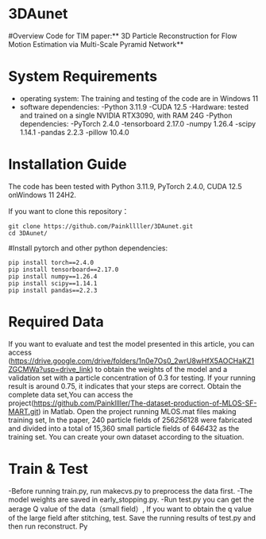 # 3DAunet
#Overview
Code for TIM paper:** 3D Particle Reconstruction for Flow Motion Estimation via Multi-Scale Pyramid Network**

# System Requirements
- operating system: The training and testing of the code are in Windows 11
- software dependencies:
 -Python 3.11.9
 -CUDA 12.5
 -Hardware: tested and trained on a single NVIDIA RTX3090, with RAM 24G
 -Python dependencies:
 -PyTorch 2.4.0
 -tensorboard 2.17.0
 -numpy 1.26.4
 -scipy 1.14.1
 -pandas 2.2.3
 -pillow 10.4.0

# Installation Guide
The code has been tested with Python 3.11.9, PyTorch 2.4.0, CUDA 12.5 onWindows 11 24H2.

If you want to clone this repository：
```
git clone https://github.com/Painkllller/3DAunet.git
cd 3DAunet/
```
#Install pytorch and other python dependencies:
```
pip install torch==2.4.0
pip install tensorboard==2.17.0
pip install numpy==1.26.4
pip install scipy==1.14.1
pip install pandas==2.2.3
```

# Required Data
If you want to evaluate and test the model presented in this article, you can access (https://drive.google.com/drive/folders/1n0e7Os0_2wrU8wHfX5AOCHaKZ1ZGCMWa?usp=drive_link) to obtain the weights of the model and a validation set with a particle concentration of 0.3 for testing. If your running result is around 0.75, it indicates that your steps are correct.
Obtain the complete data set,You can access the project(https://github.com/Painkllller/The-dataset-production-of-MLOS-SF-MART.git) in Matlab. Open the project running MLOS.mat files making training set, In the paper, 240 particle fields of 256*256*128 were fabricated and divided into a total of 15,360 small particle fields of 64*64*32 as the training set. You can create your own dataset according to the situation.

# Train & Test
-Before running train.py, run makecvs.py to preprocess the data first.
-The model weights are saved in early_stopping.py.
-Run test.py you can get the aerage Q value of the data（small field）, If you want to obtain the q value of the large field after stitching, test. Save the running results of test.py and then run reconstruct. Py

